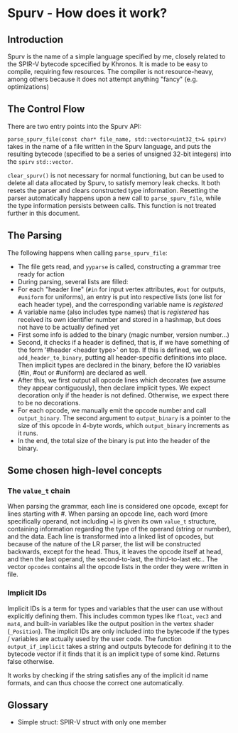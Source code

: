 # Spurv - How does it work?

## Introduction

Spurv is the name of a simple language specified by me, closely related to the SPIR-V bytecode spcecified by Khronos. It is made to be easy to compile, requiring few resources. The compiler is not resource-heavy, among others because it does not attempt anything "fancy" (e.g. optimizations)

## The Control Flow

There are two entry points into the Spurv API:

`parse_spurv_file(const char* file_name, std::vector<uint32_t>& spirv)` takes in the name of a file written in the Spurv language, and puts the resulting bytecode (specified to be a series of unsigned 32-bit integers) into the `spirv` `std::vector`.

`clear_spurv()` is not necessary for normal functioning, but can be used to delete all data allocated by Spurv, to satisfy memory leak checks. It both resets the parser and clears constructed type information. Resetting the parser automatically happens upon a new call to `parse_spurv_file`, while the type information persists between calls. This function is not treated further in this document.

## The Parsing

The following happens when calling `parse_spurv_file`:
- The file gets read, and `yyparse` is called, constructing a grammar tree ready for action
- During parsing, several lists are filled:
- For each "header line" (`#in` for input vertex attributes, `#out` for outputs, `#uniform` for uniforms), an entry is put into respective lists (one list for each header type), and the corresponding variable name is _registered_
- A variable name (also includes type names) that is _registered_ has received its own identifier number and stored in a hashmap, but does not have to be actually defined yet
- First some info is added to the binary (magic number, version number...)
- Second, it checks if a header is defined, that is, if we have something of the form '\#header \<header type\>' on top. If this is defined, we call `add_header_to_binary`, putting all header-specific definitions into place. Then implicit types are declared in the binary, before the IO variables (\#in, \#out or \#uniform) are declared as well.
- After this, we first output all opcode lines which decorates (we assume they appear contiguously), then declare implicit types. We expect decoration only if the header is not defined. Otherwise, we expect there to be no decorations.
- For each opcode, we manually emit the opcode number and call `output_binary`. The second argument to `output_binary` is a pointer to the size of this opcode in 4-byte words, which `output_binary` increments as it runs.
- In the end, the total size of the binary is put into the header of the binary.

## Some chosen high-level concepts

### The `value_t` chain

When parsing the grammar, each line is considered one opcode, except for lines starting with \#. When parsing an opcode line, each word (more specifically operand, not including `=`) is given its own `value_t` structure, containing information regarding the type of the operand (string or number), and the data. Each line is transformed into a linked list of opcodes, but because of the nature of the LR parser, the list will be constructed backwards, except for the head. Thus, it leaves the opcode itself at head, and then the last operand, the second-to-last, the third-to-last etc.. The vector `opcodes` contains all the opcode lists in the order they were written in file.

### Implicit IDs

Implicit IDs is a term for types and variables that the user can use without explicitly defining them. This includes common types like `float`, `vec3` and `mat4`, and built-in variables like the output position in the vertex shader (`_Position`). The implicit IDs are only included into the bytecode if the types / variables are actually used by the user code. The function `output_if_implicit` takes a string and outputs bytecode for defining it to the bytecode vector if it finds that it is an implicit type of some kind. Returns false otherwise.

It works by checking if the string satisfies any of the implicit id name formats, and can thus choose the correct one automatically.

## Glossary

- Simple struct: SPIR-V struct with only one member